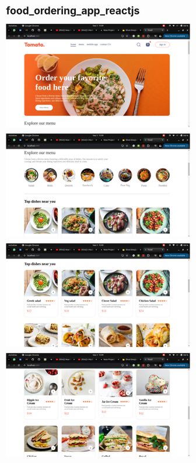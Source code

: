 # food_ordering_app_reactjs


![Image alt](https://github.com/DouglaNyabasa/food_ordering_app_reactjs/blob/Main/Screenshot%20from%202024-09-03%2015-09-24.png?raw=true?raw=true)




![Image alt](https://github.com/DouglaNyabasa/food_ordering_app_reactjs/blob/Main/Screenshot%20from%202024-09-03%2015-09-37.png?raw=true?raw=true)




![Image alt](https://github.com/DouglaNyabasa/food_ordering_app_reactjs/blob/Main/Screenshot%20from%202024-09-03%2015-09-44.png?raw=true?raw=true)




![Image alt](https://github.com/DouglaNyabasa/food_ordering_app_reactjs/blob/Main/Screenshot%20from%202024-09-03%2015-09-53.png?raw=true?raw=true)
